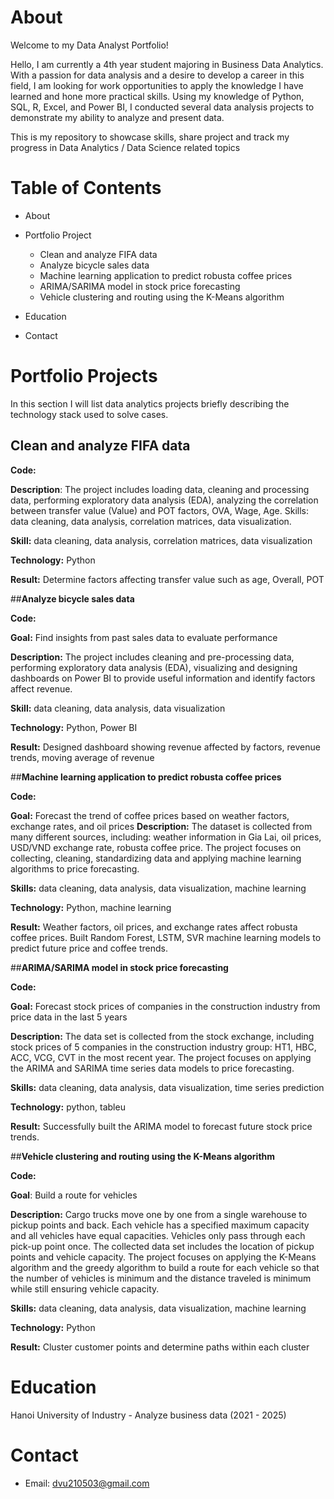 # About

Welcome to my Data Analyst Portfolio!

Hello, I am currently a 4th year student majoring in Business Data Analytics. With a passion for data analysis and a desire to develop a career in this field, I am looking for work opportunities to apply the knowledge I have learned and hone more practical skills. Using my knowledge of Python, SQL, R, Excel, and Power BI, I conducted several data analysis projects to demonstrate my ability to analyze and present data.

This is my repository to showcase skills, share project  and track my progress in Data Analytics / Data Science related topics

# Table of Contents

- About
- Portfolio Project
  
  - Clean and analyze FIFA data
  - Analyze bicycle sales data
  - Machine learning application to predict robusta coffee prices
  - ARIMA/SARIMA model in stock price forecasting
  - Vehicle clustering and routing using the K-Means algorithm

- Education
- Contact

# Portfolio Projects
In this section I will list data analytics projects briefly describing the technology stack used to solve cases.

## **Clean and analyze FIFA data**

**Code:** 

**Description**: The project includes loading data, cleaning and processing data, performing exploratory data analysis (EDA), analyzing the correlation between transfer value (Value) and POT factors, OVA, Wage, Age. Skills: data cleaning, data analysis, correlation matrices, data visualization.

**Skill:** data cleaning, data analysis, correlation matrices, data visualization

**Technology:** Python

**Result:** Determine factors affecting transfer value such as age, Overall, POT


##**Analyze bicycle sales data**

**Code:**

**Goal:** Find insights from past sales data to evaluate performance

**Description:** The project includes cleaning and pre-processing data, performing exploratory data analysis (EDA), visualizing and designing dashboards on Power BI to provide useful information and identify factors affect revenue. 

**Skill:** data cleaning, data analysis, data visualization

**Technology:** Python, Power BI

**Result:** Designed dashboard showing revenue affected by factors, revenue trends, moving average of revenue

##**Machine learning application to predict robusta coffee prices**

**Code:** 

**Goal:** Forecast the trend of coffee prices based on weather factors, exchange rates, and oil prices
**Description:** The dataset is collected from many different sources, including: weather information in Gia Lai, oil prices, USD/VND exchange rate, robusta coffee price. The project focuses on collecting, cleaning, standardizing data and applying machine learning algorithms to price forecasting. 

**Skills:** data cleaning, data analysis, data visualization, machine learning

**Technology:** Python, machine learning

**Result:** Weather factors, oil prices, and exchange rates affect robusta coffee prices. Built Random Forest, LSTM, SVR machine learning models to predict future price and coffee trends.

##**ARIMA/SARIMA model in stock price forecasting**

**Code:**

**Goal:** Forecast stock prices of companies in the construction industry from price data in the last 5 years

**Description:** The data set is collected from the stock exchange, including stock prices of 5 companies in the construction industry group: HT1, HBC, ACC, VCG, CVT in the most recent year. The project focuses on applying the ARIMA and SARIMA time series data models to price forecasting.

**Skills:** data cleaning, data analysis, data visualization, time series prediction

**Technology:** python, tableu

**Result:** Successfully built the ARIMA model to forecast future stock price trends.

##**Vehicle clustering and routing using the K-Means algorithm**

**Code:**

**Goal**: Build a route for vehicles

**Description:** Cargo trucks move one by one from a single warehouse to pickup points and back. Each vehicle has a specified maximum capacity and all vehicles have equal capacities. Vehicles only pass through each pick-up point once. The collected data set includes the location of pickup points and vehicle capacity. The project focuses on applying the K-Means algorithm and the greedy algorithm to build a route for each vehicle so that the number of vehicles is minimum and the distance traveled is minimum while still ensuring vehicle capacity.

**Skills:** data cleaning, data analysis, data visualization, machine learning

**Technology:** Python

**Result:** Cluster customer points and determine paths within each cluster

# Education
Hanoi University of Industry - Analyze business data (2021 - 2025)
# Contact
- Email: dvu210503@gmail.com
